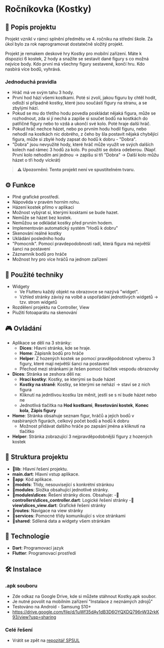# Ročníkovka (Kostky)

## 📜 Popis projektu

Projekt vznikl v rámci splnění předmětu ve 4. ročníku na střední škole. Za úkol bylo za rok naprogramovat dostatečně složitý projekt.

Projekt je remakem deskové hry Kostky pro mobilní zařízení. Máte k dispozici 6 kostek, 2 hody a snažíte se sestavit dané figury s co možná nejvíce body. Kdo první má všechny figury sestavené, končí hru. Kdo nasbírá více bodů, vyhrává.

### Jednoduchá pravidla
- Hráč má ve svým tahu 3 hody.
- První hod hází všemi kostkami. Poté si zvolí, jakou figuru by chtěl hodit, odloží si případně kostky, které jsou součástí figury na stranu, a se zbylými hází.
- Pokud se mu do třetího hodu povedla poskládat nějaká figura, může se rozhodnout, zda si jí nechá a zapíše si součet bodů na kostkách do patřičné figury nebo to vzdá a ukončí své kolo. Poté hraje další hráč.
- Pokud hráč nechce házet, nebo po prvním hodu hodil figuru, nebo nehodil na kostkách nic dobrého, z čeho by šla postavit nějaká chybějící figura, může si zbylé hody zapsat do hodů k dobru - "Dobra".
- "Dobra" jsou nevyužité hody, které hráč může využít ve svých dalších kolech nad rámec 3 hodů za kolo. Po použití se dobra odeberou.  (Např. První kolo nehodím ani jednou -> zapíšu si tři "Dobra" -> Další kolo můžu házet o tři hody víckrát)

> **⚠️ Upozornění: Tento projekt není ve spustitelném tvaru.**

## ⚙️ Funkce

- Plné grafické prostředí.
- Nápověda v pravém horním rohu.
- Házení kostek přímo v aplikaci
- Možnost vybýrat si, kterými kosktami se bude hazet.
- Nemůže se házet bez kostek.
- Nemůžou se odkládat kostky před prvním hodem.
- Implementován automatický systém "Hodů k dobru"
- Skenování reálné kostky
- Ukládání posledního hodu
- "Pomocník". Pomocí pravdepodobnosti radí, která figura má největší šanci na postavení
- Záznamník bodů pro hráče
- Možnost hry pro více hráčů na jednom zařízení

## 🧠 Použité techniky

- Widgety
  - Ve Flutteru každý objekt na obrazovce se nazývá "widget".
  - Vzhled stránky závisý na volbě a uspořádání jednotlivých widgetů -> tzv. strom widgetů
- Rozdělení projektu na Controller, View
- Piužití fotoaparátu na skenování
  
## 🎮 Ovládání
- Aplikace se dělí na 3 stránky:
  - **Dices**: Hlavni stránka, kde se hraje.
  - **Home**: Zápisník bodů pro hráče
  - **Helper**: Z hozených kostek se pomocí pravděpodobnost vyberou 3 figury, které mají největší šanci na postavení
  - Přechod mezi stránkami je řešen pomocí tlačítek vespodu obrazovky
- **Dices**: Stránka se zeshora dělí na:
   - **Hrací kostky**: Kostky, se kterými se bude házet
   - **Kostky na straně**: Kostky, se kterými se nehází -> staví se z nich figura
   - Kliknutí na jedntlivou kostku lze měnit, jestli se s ní bude házet nebo ne
   - Jednotlivá tlačítka na **Hod kostkami**, **Resetování kostek**, **Konec kola**, **Zápis figury**
- **Home**: Stránka obsahuje seznam figur, hráčů a jejich bodů v nasbíraných figurách, celkový počet bodů a hodů k dobru
  - Možnost přidávat dalšího hráče po zapsání jména a kliknutí na tlačítko
- **Helper**: Stránka zobrazující 3 nejpravděpodobnější figury z hozených kostek

## 📂 Struktura projektu

- **📂lib**: Hlavní řešení projektu.
- **main.dart**: Hlavní vstup aplikace.
- **📂app**: Kód aplikace.
- **📂models**: Třídy, nesouvisející s konkrétní stránkou
- **📂modules**: Složka obsahující jednotlivé stránky.
- **📂modules\dices**: Řešení stránky dices. Obsahuje:
  -**📂controllers\dices_controller.dart**: Logické řešení stránky
  -**📂view\dices_view.dart**: Grafické řešení stránky
- **📂routes**: Navigace na view stránky
- **📂services**: Pomocné třídy komunikující s více stránkami
- **📂shared**: Sdílená data a widgety všem stránkám

## 🚀 Technologie

- **Dart**: Programovací jazyk
- **Flutter**: Programovací prostředí

## 🛠️ Instalace
### .apk souboru
- Zde odkaz na Google Drive, kde si můžete stáhnout Kostky.apk soubor.
- Je nutné povolit na mobilním zařízení "Instalace z neznámých zdrojů"
- Testováno na Android - Samsung S10+
- https://drive.google.com/file/d/1uWf35dAy1dB3D6OYQXDQ796nW32rkK93/view?usp=sharing
### Celé řešení
- Vrátit se zpět na [repozitář SPSUL](../)


